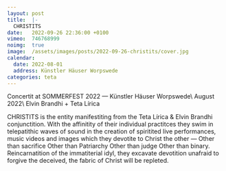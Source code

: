 ```yaml
---
layout: post
title:  |-
  CHRISTITS
date:   2022-09-26 22:36:00 +0100
vimeo:  746768999
noimg:  true
image:  /assets/images/posts/2022-09-26-christits/cover.jpg
calendar:
  date: 2022-08-01
  address: Künstler Häuser Worpswede
categories: teta
---
```


Concertit at SOMMERFEST 2022 — Künstler Häuser Worpswede\\
August 2022\\
Elvin Brandhi + Teta Lírica

CHRISTITS is the entity manifestiting from the Teta Lírica & Elvin Brandhi
conjunctition. With the affinitity of their individual practitces they swim in
telepatithic waves of sound in the creation of spiritited live performances,
music videos and images which they devotite to Christ the other — Other than
sacrifice Other than Patriarchy Other than judge Other than binary.
Reincarnatition of the immatiterial idyl, they excavate devotition unafraid to
forgive the deceived, the fabric of Christ will be repleted.
